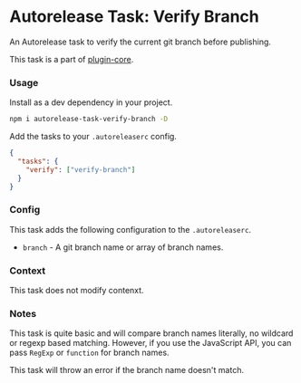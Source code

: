 # Autorelease Task: Verify Branch

An Autorelease task to verify the current git branch before publishing.

This task is a part of [plugin-core](../autorelease-plugin-core).

### Usage

Install as a dev dependency in your project.

```bash
npm i autorelease-task-verify-branch -D
```

Add the tasks to your `.autoreleaserc` config.

```json
{
  "tasks": {
    "verify": ["verify-branch"]
  }
}
```

### Config

This task adds the following configuration to the `.autoreleaserc`.

- `branch` - A git branch name or array of branch names.

### Context

This task does not modify contenxt.

### Notes

This task is quite basic and will compare branch names literally, no wildcard or regexp based matching. However, if you use the JavaScript API, you can pass `RegExp` or `function` for branch names.

This task will throw an error if the branch name doesn't match.
